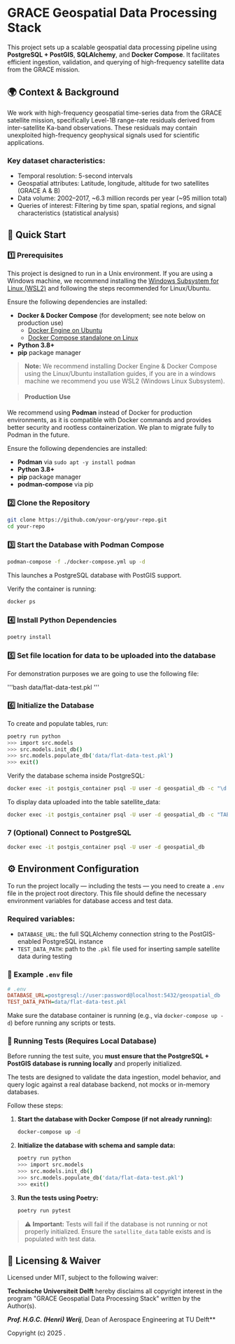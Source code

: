 # GRACE Geospatial Data Processing Stack

This project sets up a scalable geospatial data processing pipeline using **PostgreSQL + PostGIS**, **SQLAlchemy**, and **Docker Compose**. It facilitates efficient ingestion, validation, and querying of high-frequency satellite data from the GRACE mission. 

## 🌍 Context & Background

We work with high-frequency geospatial time-series data from the GRACE satellite mission, specifically Level-1B range-rate residuals derived from inter-satellite Ka-band observations. These residuals may contain unexploited high-frequency geophysical signals used for scientific applications.

### Key dataset characteristics:

- Temporal resolution: 5-second intervals
- Geospatial attributes: Latitude, longitude, altitude for two satellites (GRACE A & B)
- Data volume: 2002–2017, \~6.3 million records per year (\~95 million total)
- Queries of interest: Filtering by time span, spatial regions, and signal characteristics (statistical analysis)

## 🚀 Quick Start

### 1️⃣ Prerequisites

This project is designed to run in a Unix environment. If you are using a Windows machine, we recommend installing the [Windows Subsystem for Linux (WSL2)](https://learn.microsoft.com/en-us/windows/wsl/install) and following the steps recommended for Linux/Ubuntu.

Ensure the following dependencies are installed:

- **Docker & Docker Compose** (for development; see note below on production use)
  - [Docker Engine on Ubuntu](https://docs.docker.com/compose/install/)
  - [Docker Compose standalone on Linux](https://docs.docker.com/compose/install/standalone/#on-linux)
- **Python 3.8+**
- **pip** package manager

> **Note:** We recommend installing Docker Engine & Docker Compose using the Linux/Ubuntu installation guides, if you are in a windows machine we recommend you use WSL2 (Windows Linux Subsystem).

>#### Production Use

We recommend using **Podman** instead of Docker for production environments, as it is compatible with Docker commands and provides better security and rootless containerization. We plan to migrate fully to Podman in the future.

Ensure the following dependencies are installed:

 - **Podman** via `sudo apt -y install podman`
 - **Python 3.8+**
 - **pip** package manager
 - **podman-compose** via pip

### 2️⃣ Clone the Repository

```bash
git clone https://github.com/your-org/your-repo.git
cd your-repo
```

### 3️⃣ Start the Database with Podman Compose

```bash
podman-compose -f ./docker-compose.yml up -d
```

This launches a PostgreSQL database with PostGIS support.

Verify the container is running:

```bash
docker ps
```

### 4️⃣ Install Python Dependencies

```bash
poetry install
```

### 5️⃣ Set file location for data to be uploaded into the database

For demonstration purposes we are going to use the following file:

'''bash
data/flat-data-test.pkl
''' 

### 6️⃣ Initialize the Database

To create and populate tables, run:

```bash
poetry run python
>>> import src.models
>>> src.models.init_db()
>>> src.models.populate_db('data/flat-data-test.pkl')
>>> exit()
```

Verify the database schema inside PostgreSQL:

```bash
docker exec -it postgis_container psql -U user -d geospatial_db -c "\d satellite_data;"
```

To display data uploaded into the table satellite_data:

```bash
docker exec -it postgis_container psql -U user -d geospatial_db -c "TABLE satellite_data"
```

### 7 (Optional) Connect to PostgreSQL

```bash
docker exec -it postgis_container psql -U user -d geospatial_db
```

## ⚙️ Environment Configuration

To run the project locally — including the tests — you need to create a `.env` file in the project root directory. This file should define the necessary environment variables for database access and test data.

### Required variables:

- `DATABASE_URL`: the full SQLAlchemy connection string to the PostGIS-enabled PostgreSQL instance
- `TEST_DATA_PATH`: path to the `.pkl` file used for inserting sample satellite data during testing

### 📄 Example `.env` file

```ini
# .env
DATABASE_URL=postgresql://user:password@localhost:5432/geospatial_db
TEST_DATA_PATH=data/flat-data-test.pkl
```

Make sure the database container is running (e.g., via `docker-compose up -d`) before running any scripts or tests.


### 🧪 Running Tests (Requires Local Database)

Before running the test suite, you **must ensure that the PostgreSQL + PostGIS database is running locally** and properly initialized.

The tests are designed to validate the data ingestion, model behavior, and query logic against a real database backend, not mocks or in-memory databases.

Follow these steps:

1. **Start the database with Docker Compose (if not already running):**

   ```bash
   docker-compose up -d
   ```

2. **Initialize the database with schema and sample data:**

   ```bash
   poetry run python
   >>> import src.models
   >>> src.models.init_db()
   >>> src.models.populate_db('data/flat-data-test.pkl')
   >>> exit()
   ```

3. **Run the tests using Poetry:**

   ```bash
   poetry run pytest
   ```

> ⚠️ **Important:** Tests will fail if the database is not running or not properly initialized. Ensure the `satellite_data` table exists and is populated with test data.


## 📜 Licensing & Waiver

Licensed under MIT, subject to the following waiver:

**Technische Universiteit Delft** hereby disclaims all copyright interest in the program "GRACE Geospatial Data Processing Stack" written by the Author(s).

***Prof. H.G.C. (Henri) Werij***, Dean of Aerospace Engineering at TU Delft**

Copyright (c) 2025 .

